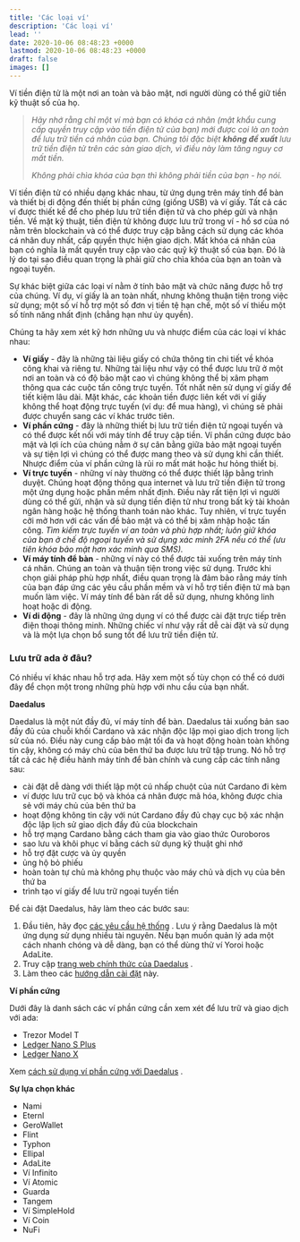 ```yaml
---
title: 'Các loại ví'
description: 'Các loại ví'
lead: ''
date: 2020-10-06 08:48:23 +0000
lastmod: 2020-10-06 08:48:23 +0000
draft: false
images: []
---
```


Ví tiền điện tử là một nơi an toàn và bảo mật, nơi người dùng có thể giữ tiền kỹ thuật số của họ.

> *Hãy nhớ rằng chỉ một ví mà bạn có khóa cá nhân (mật khẩu cung cấp quyền truy cập vào tiền điện tử của bạn) mới được coi là an toàn để lưu trữ tiền cá nhân của bạn. Chúng tôi đặc biệt **không đề xuất** lưu trữ tiền điện tử trên các sàn giao dịch, vì điều này làm tăng nguy cơ mất tiền.*
>
> *Không phải chìa khóa của bạn thì không phải tiền của bạn - họ nói.*

Ví tiền điện tử có nhiều dạng khác nhau, từ ứng dụng trên máy tính để bàn và thiết bị di động đến thiết bị phần cứng (giống USB) và ví giấy. Tất cả các ví được thiết kế để cho phép lưu trữ tiền điện tử và cho phép gửi và nhận tiền. Về mặt kỹ thuật, tiền điện tử không được lưu trữ trong ví - hồ sơ của nó nằm trên blockchain và có thể được truy cập bằng cách sử dụng các khóa cá nhân duy nhất, cấp quyền thực hiện giao dịch. Mất khóa cá nhân của bạn có nghĩa là mất quyền truy cập vào các quỹ kỹ thuật số của bạn. Đó là lý do tại sao điều quan trọng là phải giữ cho chìa khóa của bạn an toàn và ngoại tuyến.

Sự khác biệt giữa các loại ví nằm ở tính bảo mật và chức năng được hỗ trợ của chúng. Ví dụ, ví giấy là an toàn nhất, nhưng không thuận tiện trong việc sử dụng; một số ví hỗ trợ một số đơn vị tiền tệ hạn chế, một số ví thiếu một số tính năng nhất định (chẳng hạn như ủy quyền).

Chúng ta hãy xem xét kỹ hơn những ưu và nhược điểm của các loại ví khác nhau:

- **Ví giấy** - đây là những tài liệu giấy có chứa thông tin chi tiết về khóa công khai và riêng tư. Những tài liệu như vậy có thể được lưu trữ ở một nơi an toàn và có độ bảo mật cao vì chúng không thể bị xâm phạm thông qua các cuộc tấn công trực tuyến. Tốt nhất nên sử dụng ví giấy để tiết kiệm lâu dài. Mặt khác, các khoản tiền được liên kết với ví giấy không thể hoạt động trực tuyến (ví dụ: để mua hàng), vì chúng sẽ phải được chuyển sang các ví khác trước tiên.
- **Ví phần cứng** - đây là những thiết bị lưu trữ tiền điện tử ngoại tuyến và có thể được kết nối với máy tính để truy cập tiền. Ví phần cứng được bảo mật và lợi ích của chúng nằm ở sự cân bằng giữa bảo mật ngoại tuyến và sự tiện lợi vì chúng có thể được mang theo và sử dụng khi cần thiết. Nhược điểm của ví phần cứng là rủi ro mất mát hoặc hư hỏng thiết bị.
- **Ví trực tuyến** - những ví này thường có thể được thiết lập bằng trình duyệt. Chúng hoạt động thông qua internet và lưu trữ tiền điện tử trong một ứng dụng hoặc phần mềm nhất định. Điều này rất tiện lợi vì người dùng có thể gửi, nhận và sử dụng tiền điện tử như trong bất kỳ tài khoản ngân hàng hoặc hệ thống thanh toán nào khác. Tuy nhiên, ví trực tuyến cởi mở hơn với các vấn đề bảo mật và có thể bị xâm nhập hoặc tấn công. *Tìm kiếm trực tuyến ví an toàn và phù hợp nhất; luôn giữ khóa của bạn ở chế độ ngoại tuyến và sử dụng xác minh 2FA nếu có thể (ưu tiên khóa bảo mật hơn xác minh qua SMS).*
- **Ví máy tính để bàn** - những ví này có thể được tải xuống trên máy tính cá nhân. Chúng an toàn và thuận tiện trong việc sử dụng. Trước khi chọn giải pháp phù hợp nhất, điều quan trọng là đảm bảo rằng máy tính của bạn đáp ứng các yêu cầu phần mềm và ví hỗ trợ tiền điện tử mà bạn muốn làm việc. Ví máy tính để bàn rất dễ sử dụng, nhưng không linh hoạt hoặc di động.
- **Ví di động** - đây là những ứng dụng ví có thể được cài đặt trực tiếp trên điện thoại thông minh. Những chiếc ví như vậy rất dễ cài đặt và sử dụng và là một lựa chọn bổ sung tốt để lưu trữ tiền điện tử.

### Lưu trữ ada ở đâu?

Có nhiều ví khác nhau hỗ trợ ada. Hãy xem một số tùy chọn có thể có dưới đây để chọn một trong những phù hợp với nhu cầu của bạn nhất.

**Daedalus**

Daedalus là một nút đầy đủ, ví máy tính để bàn. Daedalus tải xuống bản sao đầy đủ của chuỗi khối Cardano và xác nhận độc lập mọi giao dịch trong lịch sử của nó. Điều này cung cấp bảo mật tối đa và hoạt động hoàn toàn không tin cậy, không có máy chủ của bên thứ ba được lưu trữ tập trung. Nó hỗ trợ tất cả các hệ điều hành máy tính để bàn chính và cung cấp các tính năng sau:

- cài đặt dễ dàng với thiết lập một cú nhấp chuột của nút Cardano đi kèm
- ví được lưu trữ cục bộ và khóa cá nhân được mã hóa, không được chia sẻ với máy chủ của bên thứ ba
- hoạt động không tin cậy với nút Cardano đầy đủ chạy cục bộ xác nhận độc lập lịch sử giao dịch đầy đủ của blockchain
- hỗ trợ mạng Cardano bằng cách tham gia vào giao thức Ouroboros
- sao lưu và khôi phục ví bằng cách sử dụng kỹ thuật ghi nhớ
- hỗ trợ đặt cược và ủy quyền
- ủng hộ bỏ phiếu
- hoàn toàn tự chủ mà không phụ thuộc vào máy chủ và dịch vụ của bên thứ ba
- trình tạo ví giấy để lưu trữ ngoại tuyến tiền

Để cài đặt Daedalus, hãy làm theo các bước sau:

1. Đầu tiên, hãy đọc [các yêu cầu hệ thống](https://iohk.zendesk.com/hc/en-us/articles/360010496553) . Lưu ý rằng Daedalus là một ứng dụng sử dụng nhiều tài nguyên. Nếu bạn muốn quản lý ada một cách nhanh chóng và dễ dàng, bạn có thể dùng thử ví Yoroi hoặc AdaLite.
2. Truy cập [trang web chính thức của Daedalus](https://daedaluswallet.io/) .
3. Làm theo các [hướng dẫn cài đặt](https://iohk.zendesk.com/hc/en-us/articles/360011602173-Quick-start-guide#:~:text=Go%20to%20https%3A%2F%2Fdaedaluswallet,Daedalus%20wallet%20on%20your%20Machine.) này.

**Ví phần cứng**

Dưới đây là danh sách các ví phần cứng cần xem xét để lưu trữ và giao dịch với ada:

- Trezor Model T
- [Ledger Nano S Plus](https://shop.ledger.com/pages/ledger-nano-s-plus)
- [Ledger Nano X](https://shop.ledger.com/pages/ledger-nano-x)

Xem [cách sử dụng ví phần cứng với Daedalus](https://iohk.zendesk.com/hc/en-us/articles/900004722083-How-to-use-Ledger-and-Trezor-HW-with-Daedalus) .

**Sự lựa chọn khác**

- Nami
- Eternl
- GeroWallet
- Flint
- Typhon
- Ellipal
- AdaLite
- Ví Infinito
- Ví Atomic
- Guarda
- Tangem
- Ví SimpleHold
- Ví Coin
- NuFi
